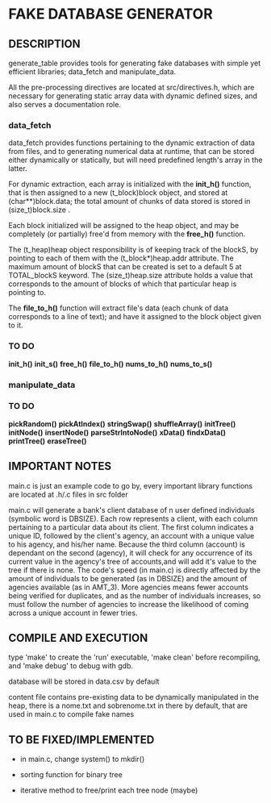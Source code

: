 # FAKE DATABASE GENERATOR

## DESCRIPTION

generate_table provides tools for generating fake databases with simple yet efficient libraries; data_fetch and manipulate_data. 

All the pre-processing directives are located at src/directives.h, which are necessary for generating static array data with dynamic defined sizes, and also serves a documentation role.


### data_fetch

data_fetch provides functions pertaining to the dynamic extraction of data from files, and to generating numerical data at runtime, that can be stored either dynamically or statically, but will need predefined length's array in the latter.

For dynamic extraction, each array is initialized with the **init_h()** function, that is then assigned to a new (t_block)block object, and stored at (char\*\*)block.data; the total amount of chunks of data stored is stored in (size_t)block.size .

Each block initialized will be assigned to the heap object, and may be completely (or partially) free'd from memory with the **free_h()** function. 

The (t_heap)heap object responsibility is of keeping track of the blockS, by pointing to each of them with the (t_block\*)heap.addr attribute. The maximum amount of blockS that can be created is set to a default 5 at TOTAL_blockS keyword. The (size_t)heap.size attribute holds a value that corresponds to the amount of blocks of which that particular heap is pointing to.

The **file_to_h()** function will extract file's data (each chunk of data corresponds to a line of text); and have it assigned to the block object given to it.
### TO DO
**init_h()**
**init_s()**
**free_h()**
**file_to_h()**
**nums_to_h()**
**nums_to_s()**

### manipulate_data
### TO DO
**pickRandom()**
**pickAtIndex()**
**stringSwap()**
**shuffleArray()**
**initTree()**
**initNode()**
**insertNode()**
**parseStrIntoNode()**
**xData()**
**findxData()**
**printTree()**
**eraseTree()**

## IMPORTANT NOTES

main.c is just an example code to go by, every important library functions are located at .h/.c files in src folder
         
main.c will generate a bank's client database of n user defined individuals (symbolic word is DBSIZE). Each row represents a client, with each column pertaining to a particular data about its client. The first column indicates a unique ID, followed by the client's agency, an account with a unique value to his agency, and his/her name.
Because the third column (account) is dependant on the second (agency), it will check for any occurrence of its current value in the agency's tree of accounts,and will add it's value to the tree if there is none. 
The code's speed (in main.c) is directly affected by the amount of individuals to be generated (as in DBSIZE) and the amount of agencies available (as in AMT_3). More agencies means fewer accounts being verified for duplicates, and as the number of individuals increases, so must follow the number of agencies to increase the likelihood of coming across a unique account in fewer tries.

## COMPILE AND EXECUTION

type 'make' to create the 'run' executable, 'make clean' before recompiling, and 'make debug' to debug with gdb.

database will be stored in data.csv by default

content file contains pre-existing data to be dynamically manipulated in the heap, there is a nome.txt and sobrenome.txt in there by default, that are used in main.c to compile fake names

## TO BE FIXED/IMPLEMENTED

* in main.c, change system() to mkdir()

* sorting function for binary tree

* iterative method to free/print each tree node (maybe)
